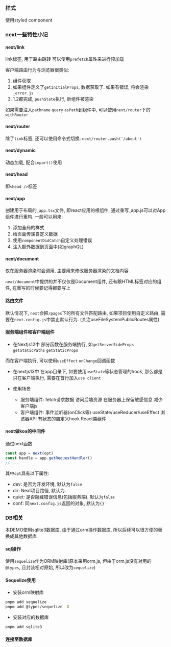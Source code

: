 ### 样式
使用styled component

### next一些特性小记
#### next/link
link标签, 用于路由跳转
可以使用`prefetch`属性来进行预加载

客户端路由行为与浏览器很类似:
1. 组件获取
2. 如果组件定义了`getInitialProps`, 数据获取了. 如果有错误, 将会渲染`_error.js`
3. 1.2都完成, `pushState`执行, 新组件被渲染

如果需要注入`pathname` `query` `asPath`到组件中, 可以使用`next/router`下的`withRouter`

#### next/router
除了`link`标签, 还可以使用命令式切换:
`next/router.push('/about')`

#### next/dynamic
动态加载, 配合`import()`使用

#### next/head
即`<head />`标签

#### next/app
创建用于布局的`_app.tsx`文件, 即react应用的根组件, 通过重写_app.js可以对App组件进行重构.
一般可以用来:
1. 添加全局的样式
2. 给页面传递自定义数据
3. 使用`componentDidCatch`自定义处理错误
4. 注入额外数据到页面中(如graphQL)

#### next/document
仅在服务器渲染时会调用, 主要用来修改服务器渲染的文档内容

`next/document`中提供的并不仅仅是Document组件, 还有跟HTML标签对应的组件, 在重写的时候要记得都要写上

#### 路由文件
默认情况下, `next`会把`/pages`下的所有文件匹配路由, 如果项目使用自定义路由, 需要在`next.config.js`中禁止默认行为. (关注useFileSystemPublicRoutes属性)

#### 服务端组件和客户端组件
- 在Nextjs12中
部分函数在服务端执行, 如`getServerSideProps` `getStaticPaths` `getStaticProps`

而在客户端执行, 可以使用`useEffect` `onChange`回调函数

- 在nextjs13中
在app目录下, 如要使用`useState`等状态管理的hook, 那么都是只在客户端执行, 需要在首行加入`use client`

- 使用场景
  - 服务端组件: fetch请求数据 访问后端资源 在服务器上保留敏感信息 减少客户端js
  - 客户端组件: 事件监听器(onClick等) useState/useReducer/useEffect 浏览器API 有状态的自定义hook React类组件

#### next做koa的中间件
通过next函数
```js
const app = next(opt)
const handle = app.getRequestHandler()
// ...
```
其中`opt`具有以下属性:
- dev: 是否为开发环境, 默认为`false`
- dir: Next项目路径, 默认为`.`
- quiet: 是否隐藏错误信息(包括服务端), 默认为`false`
- conf: 同`next.config.js`返回的对象, 默认为`{}`

### DB相关
本DEMO使用sqlite3数据库, 由于通过orm操作数据库, 所以后续可以很方便的替换成其他数据库

#### sql操作
使用`sequelize`作为ORM映射库(原本采用orm.js, 但由于orm.js没有对用的`@types`, 且封装相对原始, 所以改为`sequelize`)

#### Sequelize使用
- 安装orm映射库
```bash
pnpm add sequelize
pnpm add @types/sequelize -D
```

- 安装对应的数据库

```bash
pnpm add sqlite3
```
#### 连接至数据库


